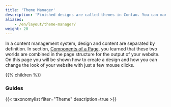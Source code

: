 ```yaml
---
title: 'Theme Manager'
description: 'Finished designs are called themes in Contao. You can manage them, as well as export and import them, with the theme manager.'
aliases:
    - /en/layout/theme-manager/
weight: 20
---
```


In a content management system, design and content are separated by definition. In section, [Components of a Page](/en/layout/site-structure/pages-as-central-elements/#components-of-a-page), you learned that these two worlds are combined in the page structure for the output of your website. On this page you will be shown how to create a design and how you can change the look of your website with just a few mouse clicks.

{{% children %}}

### Guides

{{< taxonomylist filter="Theme" description=true >}}